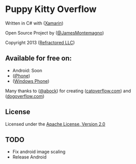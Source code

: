 Puppy Kitty Overflow
===========

Written in C# with ([Xamarin](http://www.xamarin.com)) 

Open Source Project by ([@JamesMontemagno](http://www.twitter.com/jamesmontemagno)) 

Copyright 2013 ([Refractored LLC](http://www.refractored.com))

## Available for free on:
* Android: Soon
* ([iPhone](https://itunes.apple.com/us/app/puppy-kitty-overflow-random/id766177393?ls=1&mt=8))
* ([Windows Phone](http://www.windowsphone.com/en-us/store/app/puppy-kitty-overflow/95847bb0-a856-4d88-ad59-7e2e759e988c))


Many thanks to ([@abock](http://www.twitter.com/abock)) for creating ([catoverflow.com](http://www.catoverflow.com)) and ([dogoverflow.com](http://www.dogoverflow.com))

## License
Licensed under the [Apache License, Version 2.0](http://www.apache.org/licenses/LICENSE-2.0.html)

## TODO
* Fix android image scaling
* Release Android
